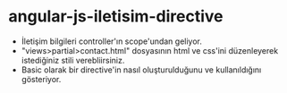 # angular-js-iletisim-directive
<ul>
	<li>İletişim bilgileri controller'ın scope'undan geliyor.</li>
	<li>"views>partial>contact.html" dosyasının html ve css'ini düzenleyerek istediğiniz stili verebliirsiniz.</li>
	<li>Basic olarak bir directive'in nasıl oluşturulduğunu ve kullanıldığını gösteriyor.</li>
</ul>
